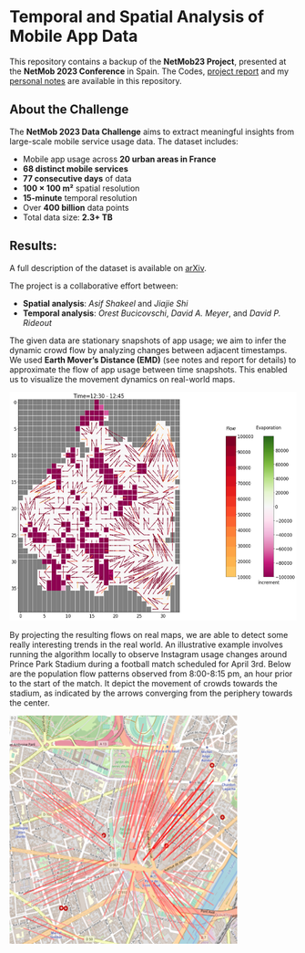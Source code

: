 # Temporal and Spatial Analysis of Mobile App Data

This repository contains a backup of the **NetMob23 Project**, presented at the **NetMob 2023 Conference** in Spain. The Codes, [project report](https://github.com/sjjgh/Netmob23/blob/main/Netmob23_Report.pdf) and my [personal notes](https://github.com/sjjgh/Netmob23/blob/main/EMD_notes.pdf) are available in this repository.

## About the Challenge

The **NetMob 2023 Data Challenge** aims to extract meaningful insights from large-scale mobile service usage data. The dataset includes:

- Mobile app usage across **20 urban areas in France**
- **68 distinct mobile services**
- **77 consecutive days** of data
- **100 × 100 m²** spatial resolution
- **15-minute** temporal resolution
- Over **400 billion** data points
- Total data size: **2.3+ TB**

## Results:

A full description of the dataset is available on [arXiv](https://arxiv.org/abs/2305.06933).

The project is a collaborative effort between:

- **Spatial analysis**: *Asif Shakeel* and *Jiajie Shi*
- **Temporal analysis**: *Orest Bucicovschi*, *David A. Meyer*, and *David P. Rideout*

The given data are stationary snapshots of app usage; we aim to infer the dynamic crowd flow by analyzing changes between adjacent timestamps.\
We used **Earth Mover’s Distance (EMD)** (see notes and report for details) to approximate the flow of app usage between time snapshots. This enabled us to visualize the movement dynamics on real-world maps.

<img src="https://github.com/sjjgh/Netmob23/blob/main/evp_0.png" width="600" height="400">

By projecting the resulting flows on real maps, we are able to detect some really interesting trends in the real world. An illustrative example involves running the algorithm locally to observe Instagram usage changes around Prince Park Stadium during a football match scheduled for April 3rd. Below are the population flow patterns observed from 8:00-8:15 pm, an hour prior to the start of the match. It depict the movement of crowds towards the stadium, as indicated by the arrows converging from the periphery towards the center.

<img src="https://github.com/sjjgh/Netmob23/blob/main/Flow_p1.png" width="400" height="400">




